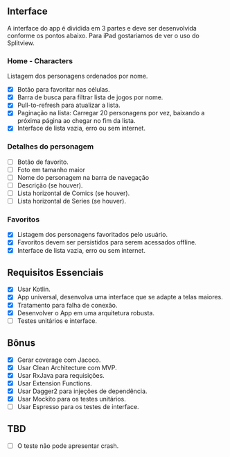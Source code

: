 ## Interface

A interface do app é dividida em 3 partes e deve ser desenvolvida conforme os pontos abaixo. Para iPad gostariamos de ver o uso do Splitview.

### Home - Characters

 Listagem dos personagens ordenados por nome.
- [x] Botão para favoritar nas células.
- [x] Barra de busca para filtrar lista de jogos por nome.
- [x] Pull-to-refresh para atualizar a lista.
- [x] Paginação na lista: Carregar 20 personagens por vez, baixando a próxima página ao chegar no fim da lista.
- [x] Interface de lista vazia, erro ou sem internet.

### Detalhes do personagem

- [ ] Botão de favorito.
- [ ] Foto em tamanho maior 
- [ ] Nome do personagem na barra de navegação
- [ ] Descrição (se houver).
- [ ] Lista horizontal de Comics (se houver).
- [ ] Lista horizontal de Series (se houver).

### Favoritos

- [x] Listagem dos personagens favoritados pelo usuário.
- [x] Favoritos devem ser persistidos para serem acessados offline.
- [x] Interface de lista vazia, erro ou sem internet.

## Requisitos Essenciais

- [x] Usar Kotlin.
- [x] App universal, desenvolva uma interface que se adapte a telas maiores.
- [x] Tratamento para falha de conexão.
- [x] Desenvolver o App em uma arquitetura robusta.
- [ ] Testes unitários e interface.

## Bônus

- [x] Gerar coverage com Jacoco.
- [x] Usar Clean Architecture com MVP.
- [x] Usar RxJava para requisições.
- [x] Usar Extension Functions.
- [x] Usar Dagger2 para injeções de dependência.
- [x] Usar Mockito para os testes unitários.
- [ ] Usar Espresso para os testes de interface.

## TBD
- [ ] O teste não pode apresentar crash.